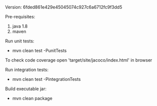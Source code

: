 Version: 6fded861e429e45045074c927c6a6712fc9f3dd5

Pre-requisites:
1. java 1.8
2. maven

Run unit tests:
- mvn clean test -PunitTests


To check code coverage open 'target/site/jacoco/index.html' in browser


Run integration tests:
- mvn clean test -PintegrationTests


Build executable jar:
- mvn clean package
